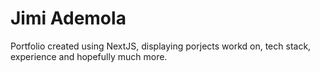 # Jimi Ademola
Portfolio created using NextJS, displaying porjects workd on, tech stack, experience and hopefully much more.
